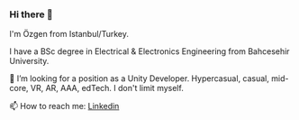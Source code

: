 ### Hi there 👋
I'm Özgen from Istanbul/Turkey. 

I have a BSc degree in Electrical & Electronics Engineering from Bahcesehir University. 

🌱 I’m looking for a position as a Unity Developer. Hypercasual, casual, mid-core, VR, AR, AAA, edTech. I don't limit myself.

📫 How to reach me: [Linkedin](https://www.linkedin.com/in/%C3%B6zgen-k-b9652299/)
